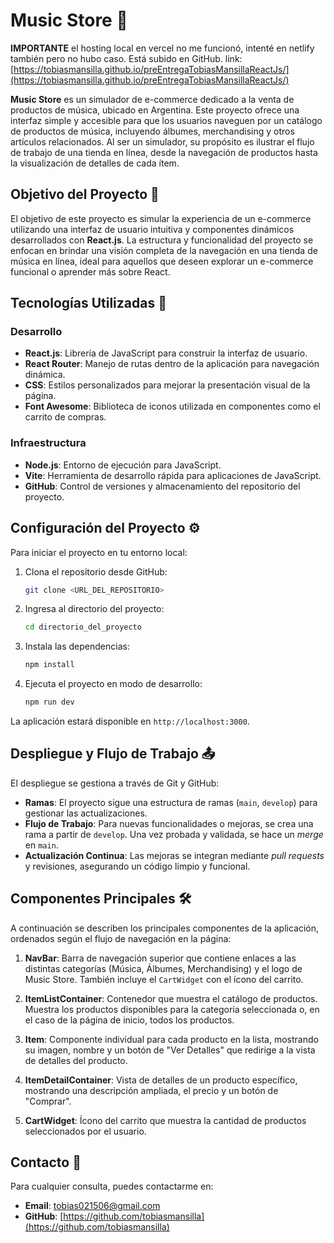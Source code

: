 # Music Store 🎵

**IMPORTANTE** el hosting local en vercel no me funcionó, intenté en netlify también pero no hubo caso. Está subido en GitHub. link: [https://tobiasmansilla.github.io/preEntregaTobiasMansillaReactJs/](https://tobiasmansilla.github.io/preEntregaTobiasMansillaReactJs/)

**Music Store** es un simulador de e-commerce dedicado a la venta de productos de música, ubicado en Argentina. Este proyecto ofrece una interfaz simple y accesible para que los usuarios naveguen por un catálogo de productos de música, incluyendo álbumes, merchandising y otros artículos relacionados. Al ser un simulador, su propósito es ilustrar el flujo de trabajo de una tienda en línea, desde la navegación de productos hasta la visualización de detalles de cada ítem.

## Objetivo del Proyecto 📌

El objetivo de este proyecto es simular la experiencia de un e-commerce utilizando una interfaz de usuario intuitiva y componentes dinámicos desarrollados con **React.js**. La estructura y funcionalidad del proyecto se enfocan en brindar una visión completa de la navegación en una tienda de música en línea, ideal para aquellos que deseen explorar un e-commerce funcional o aprender más sobre React.

## Tecnologías Utilizadas 🚀

### Desarrollo

- **React.js**: Librería de JavaScript para construir la interfaz de usuario.
- **React Router**: Manejo de rutas dentro de la aplicación para navegación dinámica.
- **CSS**: Estilos personalizados para mejorar la presentación visual de la página.
- **Font Awesome**: Biblioteca de iconos utilizada en componentes como el carrito de compras.

### Infraestructura

- **Node.js**: Entorno de ejecución para JavaScript.
- **Vite**: Herramienta de desarrollo rápida para aplicaciones de JavaScript.
- **GitHub**: Control de versiones y almacenamiento del repositorio del proyecto.

## Configuración del Proyecto ⚙️

Para iniciar el proyecto en tu entorno local:

1. Clona el repositorio desde GitHub:
   ```bash
   git clone <URL_DEL_REPOSITORIO>
   ```
2. Ingresa al directorio del proyecto:
   ```bash
   cd directorio_del_proyecto
   ```
3. Instala las dependencias:
   ```bash
   npm install
   ```
4. Ejecuta el proyecto en modo de desarrollo:
   ```bash
   npm run dev
   ```

La aplicación estará disponible en `http://localhost:3000`.

## Despliegue y Flujo de Trabajo 📤

El despliegue se gestiona a través de Git y GitHub:

- **Ramas**: El proyecto sigue una estructura de ramas (`main`, `develop`) para gestionar las actualizaciones.
- **Flujo de Trabajo**: Para nuevas funcionalidades o mejoras, se crea una rama a partir de `develop`. Una vez probada y validada, se hace un *merge* en `main`.
- **Actualización Continua**: Las mejoras se integran mediante *pull requests* y revisiones, asegurando un código limpio y funcional.

## Componentes Principales 🛠️

A continuación se describen los principales componentes de la aplicación, ordenados según el flujo de navegación en la página:

1. **NavBar**: Barra de navegación superior que contiene enlaces a las distintas categorías (Música, Álbumes, Merchandising) y el logo de Music Store. También incluye el `CartWidget` con el ícono del carrito.
   
2. **ItemListContainer**: Contenedor que muestra el catálogo de productos. Muestra los productos disponibles para la categoría seleccionada o, en el caso de la página de inicio, todos los productos.

3. **Item**: Componente individual para cada producto en la lista, mostrando su imagen, nombre y un botón de "Ver Detalles" que redirige a la vista de detalles del producto.

4. **ItemDetailContainer**: Vista de detalles de un producto específico, mostrando una descripción ampliada, el precio y un botón de "Comprar".

5. **CartWidget**: Ícono del carrito que muestra la cantidad de productos seleccionados por el usuario.

## Contacto 💬

Para cualquier consulta, puedes contactarme en:

- **Email**: [tobias021506@gmail.com](mailto:tobias021506@gmail.com)
- **GitHub**: [https://github.com/tobiasmansilla](https://github.com/tobiasmansilla)
